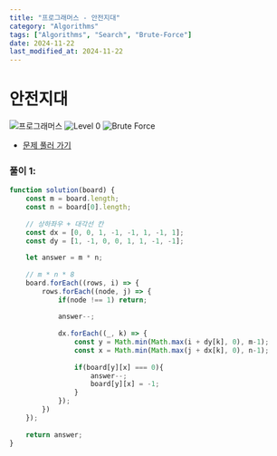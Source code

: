 ```yaml
---
title: "프로그래머스 - 안전지대"
category: "Algorithms"
tags: ["Algorithms", "Search", "Brute-Force"]
date: 2024-11-22
last_modified_at: 2024-11-22
---
```


# 안전지대

<img src="https://img.shields.io/badge/-프로그래머스-1e2a3c" alt="프로그래머스"/> <img src="https://img.shields.io/badge/-Level 0-deepskyblue" alt="Level 0"/> <img src="https://img.shields.io/badge/-Brute Force-midnightblue" alt="Brute Force"/> 

- [문제 풀러 가기](https://school.programmers.co.kr/learn/courses/30/lessons/120866)

### 풀이 1:

```js
function solution(board) {    
    const m = board.length;
    const n = board[0].length;
    
    // 상하좌우 + 대각선 칸
    const dx = [0, 0, 1, -1, -1, 1, -1, 1]; 
    const dy = [1, -1, 0, 0, 1, 1, -1, -1];
    
    let answer = m * n;
    
    // m * n * 8
    board.forEach((rows, i) => {
        rows.forEach((node, j) => {
            if(node !== 1) return;
            
            answer--;
            
            dx.forEach((_, k) => {
                const y = Math.min(Math.max(i + dy[k], 0), m-1);
                const x = Math.min(Math.max(j + dx[k], 0), n-1);
                                
                if(board[y][x] === 0){
                    answer--;
                    board[y][x] = -1;
                }  
            });
        })
    });
    
    return answer; 
}
```

